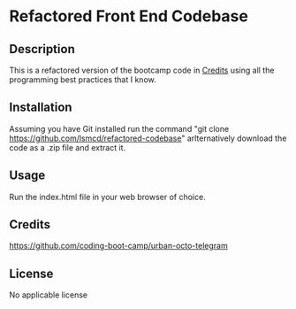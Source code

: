 # Refactored Front End Codebase

## Description

This is a refactored version of the bootcamp code in [Credits](#credits) using all the programming best practices that I know.

## Installation

Assuming you have Git installed run the command "git clone https://github.com/lsmcd/refactored-codebase" arlternatively download the code as a .zip file and extract it.

## Usage

Run the index.html file in your web browser of choice.

## Credits [](#credits)

https://github.com/coding-boot-camp/urban-octo-telegram

## License

No applicable license
